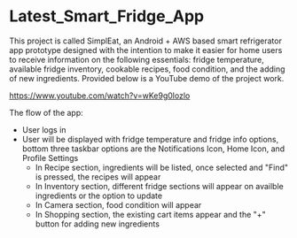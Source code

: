 # Latest_Smart_Fridge_App

This project is called SimplEat, an Android + AWS based smart refrigerator app prototype designed with the intention to make it easier for home
users to receive information on the following essentials: fridge temperature, available fridge inventory, cookable recipes, food condition, and the adding of new ingredients.
Provided below is a YouTube demo of the project work.

https://www.youtube.com/watch?v=wKe9g0lozlo

The flow of the app:

- User logs in
- User will be displayed with fridge temperature and fridge info options, bottom three taskbar options are the Notifications Icon, Home Icon, and
  Profile Settings
  - In Recipe section, ingredients will be listed, once selected and "Find" is pressed, the recipes will appear
  - In Inventory section, different fridge sections will appear on availble ingredients or the option to update
  - In Camera section, food condition will appear
  - In Shopping section, the existing cart items appear and the "+" button for adding new ingredients
